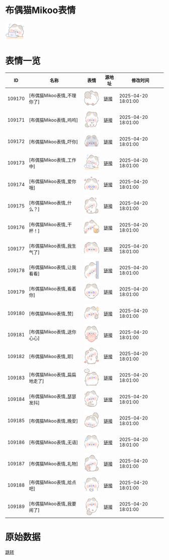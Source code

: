 # 布偶猫Mikoo表情

<img src="./cover.png" height="60" alt="cover" />

# 表情一览

|ID|名称|表情|源地址|修改时间|
|----|----|----|----|----|
|109170|[布偶猫Mikoo表情_不理你了]|<img src="./pic/109170_%5B布偶猫Mikoo表情_不理你了%5D.png" height="60" alt="不理你了"/>|[链接](https://i0.hdslb.com/bfs/garb/4fb046a13c1f246d3ba348d074f337751081c66a.png)|2025-04-20 18:01:00|
|109171|[布偶猫Mikoo表情_呜呜]|<img src="./pic/109171_%5B布偶猫Mikoo表情_呜呜%5D.png" height="60" alt="呜呜"/>|[链接](https://i0.hdslb.com/bfs/garb/8132946361af5900c8bd516843381c9f04198084.png)|2025-04-20 18:01:00|
|109172|[布偶猫Mikoo表情_吓你]|<img src="./pic/109172_%5B布偶猫Mikoo表情_吓你%5D.png" height="60" alt="吓你"/>|[链接](https://i0.hdslb.com/bfs/garb/68dbc2559d750e7db043b60aef376e083d9e606c.png)|2025-04-20 18:01:00|
|109173|[布偶猫Mikoo表情_工作中]|<img src="./pic/109173_%5B布偶猫Mikoo表情_工作中%5D.png" height="60" alt="工作中"/>|[链接](https://i0.hdslb.com/bfs/garb/cc9ab0323e6034d2b56177c249798e12bfbc82a0.png)|2025-04-20 18:01:00|
|109174|[布偶猫Mikoo表情_爱你哦]|<img src="./pic/109174_%5B布偶猫Mikoo表情_爱你哦%5D.png" height="60" alt="爱你哦"/>|[链接](https://i0.hdslb.com/bfs/garb/03360c36df63904ea37e5f686540aa26bff2625a.png)|2025-04-20 18:01:00|
|109175|[布偶猫Mikoo表情_什么？]|<img src="./pic/109175_%5B布偶猫Mikoo表情_什么？%5D.png" height="60" alt="什么？"/>|[链接](https://i0.hdslb.com/bfs/garb/e7a992f9f3409a8cfc2d30d615683d7024dd7cbe.png)|2025-04-20 18:01:00|
|109176|[布偶猫Mikoo表情_干杯！]|<img src="./pic/109176_%5B布偶猫Mikoo表情_干杯！%5D.png" height="60" alt="干杯！"/>|[链接](https://i0.hdslb.com/bfs/garb/5f804699640dbd06021a0f10603cc6da28c0d3ad.png)|2025-04-20 18:01:00|
|109177|[布偶猫Mikoo表情_我生气了]|<img src="./pic/109177_%5B布偶猫Mikoo表情_我生气了%5D.png" height="60" alt="我生气了"/>|[链接](https://i0.hdslb.com/bfs/garb/674de457fe856aad1d553dfe6bb165ce1887bc51.png)|2025-04-20 18:01:00|
|109178|[布偶猫Mikoo表情_让我看看]|<img src="./pic/109178_%5B布偶猫Mikoo表情_让我看看%5D.png" height="60" alt="让我看看"/>|[链接](https://i0.hdslb.com/bfs/garb/ae84c69313684f31287ade546695feb62cbddb7e.png)|2025-04-20 18:01:00|
|109179|[布偶猫Mikoo表情_看着你]|<img src="./pic/109179_%5B布偶猫Mikoo表情_看着你%5D.png" height="60" alt="看着你"/>|[链接](https://i0.hdslb.com/bfs/garb/e9b119d6b9e1c13237ee73593111e1967c8c27b1.png)|2025-04-20 18:01:00|
|109180|[布偶猫Mikoo表情_赞]|<img src="./pic/109180_%5B布偶猫Mikoo表情_赞%5D.png" height="60" alt="赞"/>|[链接](https://i0.hdslb.com/bfs/garb/6eed77195949b1ef2cddde8884d1c65ffb4f96a0.png)|2025-04-20 18:01:00|
|109181|[布偶猫Mikoo表情_送你心心]|<img src="./pic/109181_%5B布偶猫Mikoo表情_送你心心%5D.png" height="60" alt="送你心心"/>|[链接](https://i0.hdslb.com/bfs/garb/62beb979cd09be9452d7dae0eb5283e239150813.png)|2025-04-20 18:01:00|
|109182|[布偶猫Mikoo表情_耶]|<img src="./pic/109182_%5B布偶猫Mikoo表情_耶%5D.png" height="60" alt="耶"/>|[链接](https://i0.hdslb.com/bfs/garb/f6e5a03d71b09806138ad8e4bf363c47fab707a3.png)|2025-04-20 18:01:00|
|109183|[布偶猫Mikoo表情_扁扁地走了]|<img src="./pic/109183_%5B布偶猫Mikoo表情_扁扁地走了%5D.png" height="60" alt="扁扁地走了"/>|[链接](https://i0.hdslb.com/bfs/garb/9d07c3f96a9d8212fb3d49fb7b8d51a541d55a89.png)|2025-04-20 18:01:00|
|109184|[布偶猫Mikoo表情_瑟瑟发抖]|<img src="./pic/109184_%5B布偶猫Mikoo表情_瑟瑟发抖%5D.png" height="60" alt="瑟瑟发抖"/>|[链接](https://i0.hdslb.com/bfs/garb/15215da4ca3a4ab42c13656b9171d24c37e7c636.png)|2025-04-20 18:01:00|
|109185|[布偶猫Mikoo表情_晚安]|<img src="./pic/109185_%5B布偶猫Mikoo表情_晚安%5D.png" height="60" alt="晚安"/>|[链接](https://i0.hdslb.com/bfs/garb/69abcbf9a04bda6a34a7ed7713b4f90e3fa343c8.png)|2025-04-20 18:01:00|
|109186|[布偶猫Mikoo表情_无语]|<img src="./pic/109186_%5B布偶猫Mikoo表情_无语%5D.png" height="60" alt="无语"/>|[链接](https://i0.hdslb.com/bfs/garb/97723c419fe252f00582bea032623ec9202dcee1.png)|2025-04-20 18:01:00|
|109187|[布偶猫Mikoo表情_礼物]|<img src="./pic/109187_%5B布偶猫Mikoo表情_礼物%5D.png" height="60" alt="礼物"/>|[链接](https://i0.hdslb.com/bfs/garb/6aaae4d7dca26eecadd03e2d88324d11e745b0d5.png)|2025-04-20 18:01:00|
|109188|[布偶猫Mikoo表情_给点吧]|<img src="./pic/109188_%5B布偶猫Mikoo表情_给点吧%5D.png" height="60" alt="给点吧"/>|[链接](https://i0.hdslb.com/bfs/garb/000b025415652156630868ef36281151e66e476b.png)|2025-04-20 18:01:00|
|109189|[布偶猫Mikoo表情_我要闹了]|<img src="./pic/109189_%5B布偶猫Mikoo表情_我要闹了%5D.png" height="60" alt="我要闹了"/>|[链接](https://i0.hdslb.com/bfs/garb/566203ccc8b481f33f4578a4af0ee842d9fe74f8.png)|2025-04-20 18:01:00|

# 原始数据

[跳转](./raw.json)

